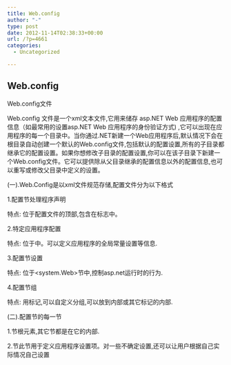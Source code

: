 ```yaml
---
title: ﻿Web.config
author: "-"
type: post
date: 2012-11-14T02:38:33+00:00
url: /?p=4661
categories:
  - Uncategorized

---
```

## ﻿Web.config
Web.config文件
  
Web.config 文件是一个xml文本文件,它用来储存 asp.NET Web 应用程序的配置信息（如最常用的设置asp.NET Web 应用程序的身份验证方式) ,它可以出现在应用程序的每一个目录中。当你通过.NET新建一个Web应用程序后,默认情况下会在根目录自动创建一个默认的Web.config文件,包括默认的配置设置,所有的子目录都继承它的配置设置。如果你想修改子目录的配置设置,你可以在该子目录下新建一个Web.config文件。它可以提供除从父目录继承的配置信息以外的配置信息,也可以重写或修改父目录中定义的设置。
  
(一).Web.Config是以xml文件规范存储,配置文件分为以下格式
  
1.配置节处理程序声明
  
特点: 位于配置文件的顶部,包含在<configSections>标志中。
  
2.特定应用程序配置
  
特点: 位于中。可以定义应用程序的全局常量设置等信息.
  
3.配置节设置
  
特点: 位于<system.Web>节中,控制asp.net运行时的行为.
  
4.配置节组
  
特点: 用<sectionGroup>标记,可以自定义分组,可以放到<configSections>内部或其它<sectionGroup>标记的内部.
  
(二).配置节的每一节
  
1.<configuration>节根元素,其它节都是在它的内部.
  
2.节此节用于定义应用程序设置项。对一些不确定设置,还可以让用户根据自己实际情况自己设置